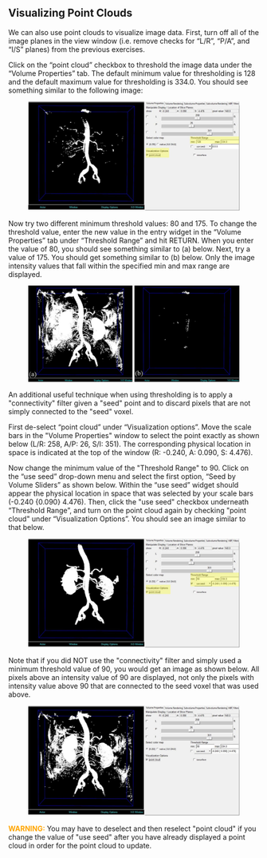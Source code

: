 ## Visualizing Point Clouds ##

We can also use point clouds to visualize image data.  First, turn off all of the image planes in the view window (i.e. remove checks for “L/R”, “P/A”, and “I/S” planes) from the previous exercises.

Click on the “point cloud” checkbox to threshold the image data under the “Volume Properties” tab.  The default minimum value for thresholding is 128 and the default maximum value for thresholding is 334.0. You should see something similar to the following image:

<figure>
  <img class="svImg svImgXl"  src="archives/sv2/imaging/imgs/point_clouds/1.jpg"> 
  <figcaption class="svCaption" ></figcaption>
</figure>

Now try two different minimum threshold values:  80 and 175.  To change the threshold value, enter the new value in the entry widget in the “Volume Properties” tab under “Threshold Range” and hit RETURN.  When you enter the value of 80, you should see something similar to (a) below.  Next, try a value of 175.  You should get something similar to (b) below.  Only the image intensity values that fall within the specified min and max range are displayed.

<figure>
  <img class="svImg svImgXl"  src="archives/sv2/imaging/imgs/point_clouds/2.jpg"> 
  <figcaption class="svCaption" ></figcaption>
</figure>

An additional useful technique when using thresholding is to apply a "connectivity" filter given a "seed" point and to discard pixels that are not simply connected to the "seed" voxel.

First de-select “point cloud” under “Visualization options”. Move the scale bars in the "Volume Properties" window to select the point exactly as shown below (L/R: 258, A/P: 26, S/I: 351).  The corresponding physical location in space is indicated at the top of the window (R: -0.240, A: 0.090, S:  4.476). 

Now change the minimum value of the "Threshold Range" to 90. Click on the “use seed” drop-down menu and select the first option, “Seed by Volume Sliders” as shown below. Within the “use seed” widget should appear the physical location in space that was selected by your scale bars (-0.240 {0.090} 4.476). Then, click the "use seed" checkbox underneath “Threshold Range”, and turn on the point cloud again by checking "point cloud" under “Visualization Options”. You should see an image similar to that below. 

<figure>
  <img class="svImg svImgXl"  src="archives/sv2/imaging/imgs/point_clouds/3.jpg"> 
  <figcaption class="svCaption" ></figcaption>
</figure>

Note that if you did NOT use the "connectivity" filter and simply used a minimum threshold value of 90, you would get an image as shown below. All pixels above an intensity value of 90 are displayed, not only the pixels with intensity value above 90 that are connected to the seed voxel that was used above.

<figure>
  <img class="svImg svImgXl" src="archives/sv2/imaging/imgs/point_clouds/4.jpg"> 
  <figcaption class="svCaption" ></figcaption>
</figure>

<font color="orange">**WARNING:**</font>  You may have to deselect and then reselect "point cloud" if you change the value of "use seed" after you have already displayed a point cloud in order for the point cloud to update.
